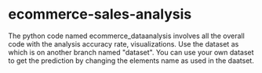 # ecommerce-sales-analysis
The python code named ecommerce_dataanalysis involves all the overall code with the analysis accuracy rate, visualizations. Use the dataset as which is on another branch named "dataset". You can use your own dataset to get the prediction by changing the elements name as used in the daatset.
